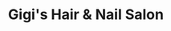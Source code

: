 ---
title: "Gigi's Hair & Nail Salon"
url: /rainsville/gigis-hair-und-nail-salon/
shop: Kosmetik
---